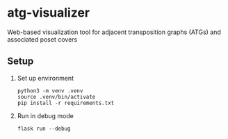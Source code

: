# atg-visualizer

Web-based visualization tool for adjacent transposition graphs (ATGs) and associated poset covers

## Setup

1. Set up environment

   ```shell
   python3 -m venv .venv
   source .venv/bin/activate
   pip install -r requirements.txt
   ```

2. Run in debug mode

   ```shell
   flask run --debug
   ```
